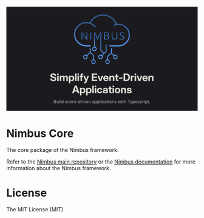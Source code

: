 <img 
    src="https://raw.githubusercontent.com/overlap-dev/Nimbus/main/media/intro.png" 
    alt="Nimbus"
/>

# Nimbus Core

The core package of the Nimbus framework.

Refer to the [Nimbus main repository](https://github.com/overlap-dev/Nimbus) or the [Nimbus documentation](https://nimbus.overlap.at) for more information about the Nimbus framework.

# License

The MIT License (MIT)
